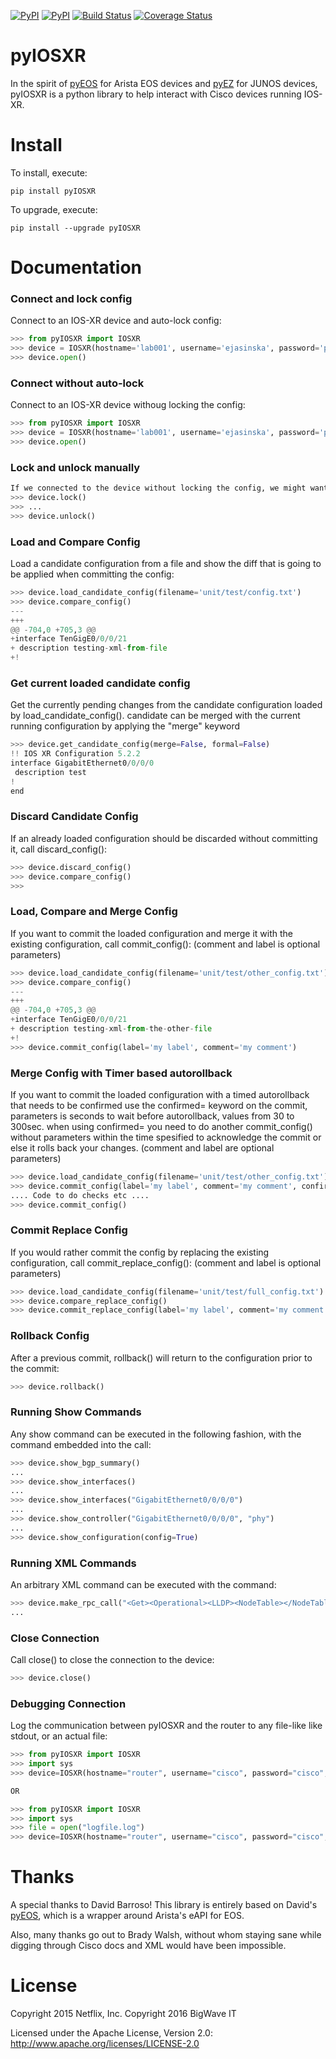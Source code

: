 [![PyPI](https://img.shields.io/pypi/v/pyiosxr.svg)](https://pypi.python.org/pypi/pyIOSXR)
[![PyPI](https://img.shields.io/pypi/dm/pyiosxr.svg)](https://pypi.python.org/pypi/pyIOSXR)
[![Build Status](https://travis-ci.org/fooelisa/pyiosxr.svg?branch=master)](https://travis-ci.org/fooelisa/pyiosxr)
[![Coverage Status](https://coveralls.io/repos/github/fooelisa/pyiosxr/badge.svg?branch=master)](https://coveralls.io/github/fooelisa/pyiosxr?branch=master)


pyIOSXR
=====

In the spirit of [pyEOS](https://github.com/spotify/pyeos) for Arista EOS 
devices and [pyEZ](https://github.com/Juniper/py-junos-eznc) for JUNOS 
devices, pyIOSXR is a python library to help interact with Cisco devices 
running IOS-XR.

Install
=======

To install, execute:
```
pip install pyIOSXR
```

To upgrade, execute:
```
pip install --upgrade pyIOSXR
```

Documentation
=============

### Connect and lock config
Connect to an IOS-XR device and auto-lock config:
```python
>>> from pyIOSXR import IOSXR
>>> device = IOSXR(hostname='lab001', username='ejasinska', password='passwd', port=22, timeout=120)
>>> device.open()
```

### Connect without auto-lock
Connect to an IOS-XR device withoug locking the config:
```python
>>> from pyIOSXR import IOSXR
>>> device = IOSXR(hostname='lab001', username='ejasinska', password='passwd', port=22, timeout=120, lock=False)
>>> device.open()
```

### Lock and unlock manually
```python
If we connected to the device without locking the config, we might want to lock/unlock it later:
>>> device.lock()
>>> ...
>>> device.unlock()
```

### Load and Compare Config
Load a candidate configuration from a file and show the diff that is going to 
be applied when committing the config:
```python
>>> device.load_candidate_config(filename='unit/test/config.txt')
>>> device.compare_config()
---
+++
@@ -704,0 +705,3 @@
+interface TenGigE0/0/0/21
+ description testing-xml-from-file
+!
```

### Get current loaded candidate config
Get the currently pending changes from the candidate configuration loaded by 
load_candidate_config(). candidate can be merged with the current
running configuration by applying the "merge" keyword
```python
>>> device.get_candidate_config(merge=False, formal=False)
!! IOS XR Configuration 5.2.2
interface GigabitEthernet0/0/0/0
 description test
!
end
```

### Discard Candidate Config
If an already loaded configuration should be discarded without committing it,
call discard_config():
```python
>>> device.discard_config()
>>> device.compare_config()
>>>
```

### Load, Compare and Merge Config
If you want to commit the loaded configuration and merge it with the existing 
configuration, call commit_config():
(comment and label is optional parameters)
```python
>>> device.load_candidate_config(filename='unit/test/other_config.txt')
>>> device.compare_config()
---
+++
@@ -704,0 +705,3 @@
+interface TenGigE0/0/0/21
+ description testing-xml-from-the-other-file
+!
>>> device.commit_config(label='my label', comment='my comment')
```

### Merge Config with Timer based autorollback
If you want to commit the loaded configuration with a timed autorollback that
needs to be confirmed use the confirmed= keyword on the commit, parameters is
seconds to wait before autorollback, values from 30 to 300sec.
when using confirmed= you need to do another commit_config() without parameters
within the time spesified to acknowledge the commit or else it rolls back your changes.
(comment and label are optional parameters)
```python
>>> device.load_candidate_config(filename='unit/test/other_config.txt')
>>> device.commit_config(label='my label', comment='my comment', confirmed=30)
.... Code to do checks etc ....
>>> device.commit_config()
```

### Commit Replace Config
If you would rather commit the config by replacing the existing configuration,
call commit_replace_config():
(comment and label is optional parameters)
```python
>>> device.load_candidate_config(filename='unit/test/full_config.txt')
>>> device.compare_replace_config()
>>> device.commit_replace_config(label='my label', comment='my comment')
```

### Rollback Config
After a previous commit, rollback() will return to the configuration prior
to the commit:
```python
>>> device.rollback()
```

### Running Show Commands
Any show command can be executed in the following fashion, with the command 
embedded into the call:
```python
>>> device.show_bgp_summary()
...
>>> device.show_interfaces()
...
>>> device.show_interfaces("GigabitEthernet0/0/0/0")
...
>>> device.show_controller("GigabitEthernet0/0/0/0", "phy")
...
>>> device.show_configuration(config=True)
```

### Running XML Commands
An arbitrary XML command can be executed with the command:
```python
>>> device.make_rpc_call("<Get><Operational><LLDP><NodeTable></NodeTable></LLDP></Operational></Get>")
...
```

### Close Connection
Call close() to close the connection to the device:
```python
>>> device.close()
```

### Debugging Connection
Log the communication between pyIOSXR and the router to any file-like like stdout, or an actual file:
```python
>>> from pyIOSXR import IOSXR
>>> import sys
>>> device=IOSXR(hostname="router", username="cisco", password="cisco", port=22, timeout=120, logfile=sys.stdout)

OR

>>> from pyIOSXR import IOSXR
>>> import sys
>>> file = open("logfile.log")
>>> device=IOSXR(hostname="router", username="cisco", password="cisco", port=22, timeout=120, logfile=file)
```

Thanks
======
A special thanks to David Barroso! This library is entirely based on David's
[pyEOS](https://github.com/spotify/pyeos), which is a wrapper around Arista's
eAPI for EOS.

Also, many thanks go out to Brady Walsh, without whom staying sane while 
digging through Cisco docs and XML would have been impossible.


License
======

Copyright 2015 Netflix, Inc.
Copyright 2016 BigWave IT

Licensed under the Apache License, Version 2.0: http://www.apache.org/licenses/LICENSE-2.0
